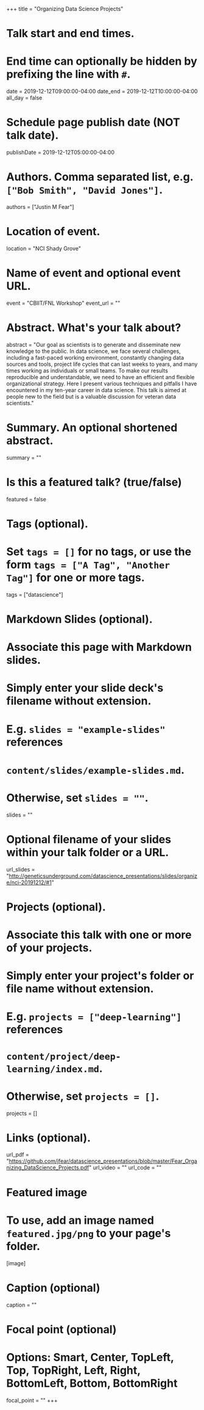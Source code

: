 +++
title = "Organizing Data Science Projects"

# Talk start and end times.
#   End time can optionally be hidden by prefixing the line with `#`.
date = 2019-12-12T09:00:00-04:00
date_end = 2019-12-12T10:00:00-04:00
all_day = false

# Schedule page publish date (NOT talk date).
publishDate = 2019-12-12T05:00:00-04:00

# Authors. Comma separated list, e.g. `["Bob Smith", "David Jones"]`.
authors = ["Justin M Fear"]

# Location of event.
location = "NCI Shady Grove"

# Name of event and optional event URL.
event = "CBIIT/FNL Workshop"
event_url = ""

# Abstract. What's your talk about?
abstract = "Our goal as scientists is to generate and disseminate new knowledge to the public. In data science, we face several challenges, including a fast-paced working environment, constantly changing data sources and tools, project life cycles that can last weeks to years, and many times working as individuals or small teams. To make our results reproducible and understandable, we need to have an efficient and flexible organizational strategy. Here I present various techniques and pitfalls I have encountered in my ten-year career in data science. This talk is aimed at people new to the field but is a valuable discussion for veteran data scientists."

# Summary. An optional shortened abstract.
summary = ""

# Is this a featured talk? (true/false)
featured = false

# Tags (optional).
#   Set `tags = []` for no tags, or use the form `tags = ["A Tag", "Another Tag"]` for one or more tags.
tags = ["datascience"]

# Markdown Slides (optional).
#   Associate this page with Markdown slides.
#   Simply enter your slide deck's filename without extension.
#   E.g. `slides = "example-slides"` references 
#   `content/slides/example-slides.md`.
#   Otherwise, set `slides = ""`.
slides = ""

# Optional filename of your slides within your talk folder or a URL.
url_slides = "http://geneticsunderground.com/datascience_presentations/slides/organize/nci-20191212/#1"

# Projects (optional).
#   Associate this talk with one or more of your projects.
#   Simply enter your project's folder or file name without extension.
#   E.g. `projects = ["deep-learning"]` references 
#   `content/project/deep-learning/index.md`.
#   Otherwise, set `projects = []`.
projects = []

# Links (optional).
url_pdf = "https://github.com/jfear/datascience_presentations/blob/master/Fear_Organizing_DataScience_Projects.pdf"
url_video = ""
url_code = ""

# Featured image
# To use, add an image named `featured.jpg/png` to your page's folder. 
[image]
  # Caption (optional)
  caption = ""

  # Focal point (optional)
  # Options: Smart, Center, TopLeft, Top, TopRight, Left, Right, BottomLeft, Bottom, BottomRight
  focal_point = ""
+++

